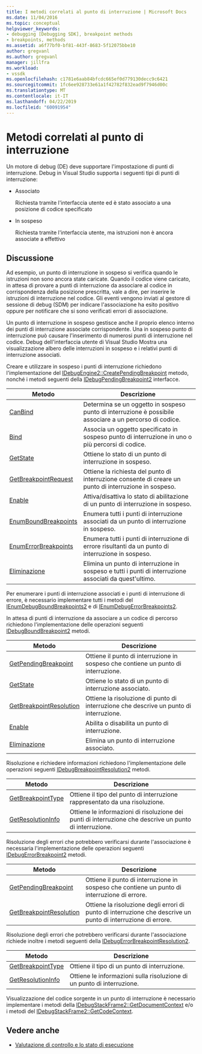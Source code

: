 ```yaml
---
title: I metodi correlati al punto di interruzione | Microsoft Docs
ms.date: 11/04/2016
ms.topic: conceptual
helpviewer_keywords:
- debugging [Debugging SDK], breakpoint methods
- breakpoints, methods
ms.assetid: a6f77bf0-bf81-443f-8683-5f12075bbe10
author: gregvanl
ms.author: gregvanl
manager: jillfra
ms.workload:
- vssdk
ms.openlocfilehash: c1781e6aab84bfcdc665ef0d779130decc9c6421
ms.sourcegitcommit: 1fc6ee928733e61a1f42782f832ead9f7946d00c
ms.translationtype: MT
ms.contentlocale: it-IT
ms.lasthandoff: 04/22/2019
ms.locfileid: "60091954"
---
```

# <a name="breakpoint-related-methods"></a>Metodi correlati al punto di interruzione
Un motore di debug (DE) deve supportare l'impostazione di punti di interruzione. Debug in Visual Studio supporta i seguenti tipi di punti di interruzione:

- Associato

     Richiesta tramite l'interfaccia utente ed è stato associato a una posizione di codice specificato

- In sospeso

     Richiesta tramite l'interfaccia utente, ma istruzioni non è ancora associate a effettivo

## <a name="discussion"></a>Discussione
 Ad esempio, un punto di interruzione in sospeso si verifica quando le istruzioni non sono ancora state caricate. Quando il codice viene caricato, in attesa di provare a punti di interruzione da associare al codice in corrispondenza della posizione prescritta, vale a dire, per inserire le istruzioni di interruzione nel codice. Gli eventi vengono inviati al gestore di sessione di debug (SDM) per indicare l'associazione ha esito positivo oppure per notificare che si sono verificati errori di associazione.

 Un punto di interruzione in sospeso gestisce anche il proprio elenco interno dei punti di interruzione associate corrispondente. Una in sospeso punto di interruzione può causare l'inserimento di numerosi punti di interruzione nel codice. Debug dell'interfaccia utente di Visual Studio Mostra una visualizzazione albero delle interruzioni in sospeso e i relativi punti di interruzione associati.

 Creare e utilizzare in sospeso i punti di interruzione richiedono l'implementazione del [IDebugEngine2::CreatePendingBreakpoint](../../extensibility/debugger/reference/idebugengine2-creatependingbreakpoint.md) metodo, nonché i metodi seguenti della [IDebugPendingBreakpoint2](../../extensibility/debugger/reference/idebugpendingbreakpoint2.md) interfacce.

|Metodo|Descrizione|
|------------|-----------------|
|[CanBind](../../extensibility/debugger/reference/idebugpendingbreakpoint2-canbind.md)|Determina se un oggetto in sospeso punto di interruzione è possibile associare a un percorso di codice.|
|[Bind](../../extensibility/debugger/reference/idebugpendingbreakpoint2-bind.md)|Associa un oggetto specificato in sospeso punto di interruzione in uno o più percorsi di codice.|
|[GetState](../../extensibility/debugger/reference/idebugpendingbreakpoint2-getstate.md)|Ottiene lo stato di un punto di interruzione in sospeso.|
|[GetBreakpointRequest](../../extensibility/debugger/reference/idebugpendingbreakpoint2-getbreakpointrequest.md)|Ottiene la richiesta del punto di interruzione consente di creare un punto di interruzione in sospeso.|
|[Enable](../../extensibility/debugger/reference/idebugpendingbreakpoint2-enable.md)|Attiva/disattiva lo stato di abilitazione di un punto di interruzione in sospeso.|
|[EnumBoundBreakpoints](../../extensibility/debugger/reference/idebugpendingbreakpoint2-enumboundbreakpoints.md)|Enumera tutti i punti di interruzione associati da un punto di interruzione in sospeso.|
|[EnumErrorBreakpoints](../../extensibility/debugger/reference/idebugpendingbreakpoint2-enumerrorbreakpoints.md)|Enumera tutti i punti di interruzione di errore risultanti da un punto di interruzione in sospeso.|
|[Eliminazione](../../extensibility/debugger/reference/idebugpendingbreakpoint2-delete.md)|Elimina un punto di interruzione in sospeso e tutti i punti di interruzione associati da quest'ultimo.|

 Per enumerare i punti di interruzione associati e i punti di interruzione di errore, è necessario implementare tutti i metodi del [IEnumDebugBoundBreakpoints2](../../extensibility/debugger/reference/ienumdebugboundbreakpoints2.md) e di [IEnumDebugErrorBreakpoints2](../../extensibility/debugger/reference/ienumdebugerrorbreakpoints2.md).

 In attesa di punti di interruzione da associare a un codice di percorso richiedono l'implementazione delle operazioni seguenti [IDebugBoundBreakpoint2](../../extensibility/debugger/reference/idebugboundbreakpoint2.md) metodi.

|Metodo|Descrizione|
|------------|-----------------|
|[GetPendingBreakpoint](../../extensibility/debugger/reference/idebugboundbreakpoint2-getpendingbreakpoint.md)|Ottiene il punto di interruzione in sospeso che contiene un punto di interruzione.|
|[GetState](../../extensibility/debugger/reference/idebugboundbreakpoint2-getstate.md)|Ottiene lo stato di un punto di interruzione associato.|
|[GetBreakpointResolution](../../extensibility/debugger/reference/idebugboundbreakpoint2-getbreakpointresolution.md)|Ottiene la risoluzione di punto di interruzione che descrive un punto di interruzione.|
|[Enable](../../extensibility/debugger/reference/idebugboundbreakpoint2-enable.md)|Abilita o disabilita un punto di interruzione.|
|[Eliminazione](../../extensibility/debugger/reference/idebugboundbreakpoint2-delete.md)|Elimina un punto di interruzione associato.|

 Risoluzione e richiedere informazioni richiedono l'implementazione delle operazioni seguenti [IDebugBreakpointResolution2](../../extensibility/debugger/reference/idebugbreakpointresolution2.md) metodi.

|Metodo|Descrizione|
|------------|-----------------|
|[GetBreakpointType](../../extensibility/debugger/reference/idebugbreakpointresolution2-getbreakpointtype.md)|Ottiene il tipo del punto di interruzione rappresentato da una risoluzione.|
|[GetResolutionInfo](../../extensibility/debugger/reference/idebugbreakpointresolution2-getresolutioninfo.md)|Ottiene le informazioni di risoluzione dei punti di interruzione che descrive un punto di interruzione.|

 Risoluzione degli errori che potrebbero verificarsi durante l'associazione è necessaria l'implementazione delle operazioni seguenti [IDebugErrorBreakpoint2](../../extensibility/debugger/reference/idebugerrorbreakpoint2.md) metodi.

|Metodo|Descrizione|
|------------|-----------------|
|[GetPendingBreakpoint](../../extensibility/debugger/reference/idebugerrorbreakpoint2-getpendingbreakpoint.md)|Ottiene il punto di interruzione in sospeso che contiene un punto di interruzione di errore.|
|[GetBreakpointResolution](../../extensibility/debugger/reference/idebugerrorbreakpoint2-getbreakpointresolution.md)|Ottiene la risoluzione degli errori di punto di interruzione che descrive un punto di interruzione di errore.|

 Risoluzione degli errori che potrebbero verificarsi durante l'associazione richiede inoltre i metodi seguenti della [IDebugErrorBreakpointResolution2](../../extensibility/debugger/reference/idebugerrorbreakpointresolution2.md).

|Metodo|Descrizione|
|------------|-----------------|
|[GetBreakpointType](../../extensibility/debugger/reference/idebugerrorbreakpointresolution2-getbreakpointtype.md)|Ottiene il tipo di un punto di interruzione.|
|[GetResolutionInfo](../../extensibility/debugger/reference/idebugerrorbreakpointresolution2-getresolutioninfo.md)|Ottiene le informazioni sulla risoluzione di un punto di interruzione.|

 Visualizzazione del codice sorgente in un punto di interruzione è necessario implementare i metodi della [IDebugStackFrame2::GetDocumentContext](../../extensibility/debugger/reference/idebugstackframe2-getdocumentcontext.md) e/o i metodi del [IDebugStackFrame2::GetCodeContext](../../extensibility/debugger/reference/idebugstackframe2-getcodecontext.md).

## <a name="see-also"></a>Vedere anche
- [Valutazione di controllo e lo stato di esecuzione](../../extensibility/debugger/execution-control-and-state-evaluation.md)